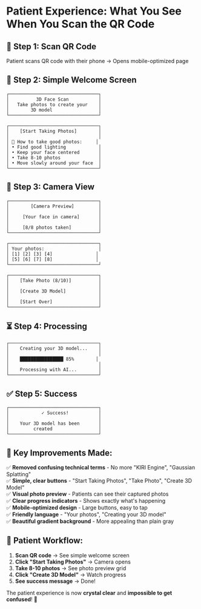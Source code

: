 # Patient Experience: What You See When You Scan the QR Code

## 📱 **Step 1: Scan QR Code**
Patient scans QR code with their phone → Opens mobile-optimized page

## 🎯 **Step 2: Simple Welcome Screen**
```
┌─────────────────────────────────┐
│          3D Face Scan           │
│   Take photos to create your    │
│        3D model                 │
└─────────────────────────────────┘

┌─────────────────────────────────┐
│    [Start Taking Photos]        │
│                                 │
│ 📸 How to take good photos:     │
│ • Find good lighting            │
│ • Keep your face centered       │
│ • Take 8-10 photos              │
│ • Move slowly around your face  │
└─────────────────────────────────┘
```

## 📸 **Step 3: Camera View**
```
┌─────────────────────────────────┐
│        [Camera Preview]         │
│                                 │
│     [Your face in camera]       │
│                                 │
│     [8/8 photos taken]          │
└─────────────────────────────────┘

┌─────────────────────────────────┐
│ Your photos:                    │
│ [1] [2] [3] [4]                │
│ [5] [6] [7] [8]                │
└─────────────────────────────────┘

┌─────────────────────────────────┐
│    [Take Photo (8/10)]          │
│                                 │
│    [Create 3D Model]            │
│                                 │
│    [Start Over]                 │
└─────────────────────────────────┘
```

## ⏳ **Step 4: Processing**
```
┌─────────────────────────────────┐
│    Creating your 3D model...    │
│                                 │
│    ████████████████ 85%        │
│                                 │
│    Processing with AI...        │
└─────────────────────────────────┘
```

## ✅ **Step 5: Success**
```
┌─────────────────────────────────┐
│            ✓ Success!           │
│                                 │
│    Your 3D model has been       │
│         created                 │
└─────────────────────────────────┘
```

## 🎯 **Key Improvements Made:**

✅ **Removed confusing technical terms** - No more "KIRI Engine", "Gaussian Splatting"  
✅ **Simple, clear buttons** - "Start Taking Photos", "Take Photo", "Create 3D Model"  
✅ **Visual photo preview** - Patients can see their captured photos  
✅ **Clear progress indicators** - Shows exactly what's happening  
✅ **Mobile-optimized design** - Large buttons, easy to tap  
✅ **Friendly language** - "Your photos", "Creating your 3D model"  
✅ **Beautiful gradient background** - More appealing than plain gray  

## 🚀 **Patient Workflow:**

1. **Scan QR code** → See simple welcome screen
2. **Click "Start Taking Photos"** → Camera opens
3. **Take 8-10 photos** → See photo preview grid
4. **Click "Create 3D Model"** → Watch progress
5. **See success message** → Done!

The patient experience is now **crystal clear** and **impossible to get confused**! 🎉
